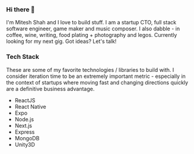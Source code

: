 ### Hi there 👋

I'm Mitesh Shah and I love to build stuff. I am a startup CTO, full stack software engineer, game maker and music composer. I also dabble - in coffee, wine, writing, food plating + photography and legos. Currently looking for my next gig. Got ideas? Let's talk!

### Tech Stack

These are some of my favorite technologies / libraries to build with. I consider iteration time to be an extremely important metric - especially in the context of startups where moving fast and changing directions quickly are a definitive business advantage.

- ReactJS
- React Native
- Expo
- Node.js
- Next.js
- Express
- MongoDB
- Unity3D

<!--
**mitesh-mokko/mitesh-mokko** is a ✨ _special_ ✨ repository because its `README.md` (this file) appears on your GitHub profile.

Here are some ideas to get you started:

- 🔭 I’m currently working on ...
- 🌱 I’m currently learning ...
- 👯 I’m looking to collaborate on ...
- 🤔 I’m looking for help with ...
- 💬 Ask me about ...
- 📫 How to reach me: ...
- 😄 Pronouns: ...
- ⚡ Fun fact: ...
-->
